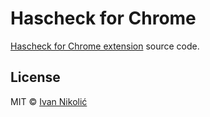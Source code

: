 # Hascheck for Chrome

[Hascheck for Chrome extension](https://chrome.google.com/webstore/detail/jamahkacenjifikligijhfafgpeigdhn) source code.

## License

MIT © [Ivan Nikolić](http://ivannikolic.com)
